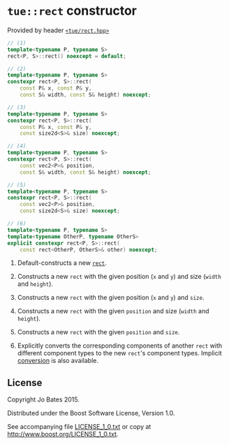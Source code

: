 `tue::rect` constructor
=======================
Provided by header [`<tue/rect.hpp>`](../../headers/rect.md)

```c++
// (1)
template<typename P, typename S>
rect<P, S>::rect() noexcept = default;

// (2)
template<typename P, typename S>
constexpr rect<P, S>::rect(
    const P& x, const P& y,
    const S& width, const S& height) noexcept;

// (3)
template<typename P, typename S>
constexpr rect<P, S>::rect(
    const P& x, const P& y,
    const size2d<S>& size) noexcept;

// (4)
template<typename P, typename S>
constexpr rect<P, S>::rect(
    const vec2<P>& position,
    const S& width, const S& height) noexcept;

// (5)
template<typename P, typename S>
constexpr rect<P, S>::rect(
    const vec2<P>& position,
    const size2d<S>& size) noexcept;

// (6)
template<typename P, typename S>
template<typename OtherP, typename OtherS>
explicit constexpr rect<P, S>::rect(
    const rect<OtherP, OtherS>& other) noexcept;
```

1. Default-constructs a new [`rect`](../../headers/rect.md).

2. Constructs a new `rect` with the given position (`x` and `y`) and size
   (`width` and `height`).

3. Constructs a new `rect` with the given position (`x` and `y`) and `size`.

4. Constructs a new `rect` with the given `position` and size (`width` and
   `height`).

5. Constructs a new `rect` with the given `position` and `size`.

6. Explicitly converts the corresponding components of another `rect` with
   different component types to the new `rect`'s component types. Implicit
   [conversion](conversion.md) is also available.

License
-------
Copyright Jo Bates 2015.

Distributed under the Boost Software License, Version 1.0.

See accompanying file [LICENSE_1_0.txt](../../../LICENSE_1_0.txt) or copy at
http://www.boost.org/LICENSE_1_0.txt.
